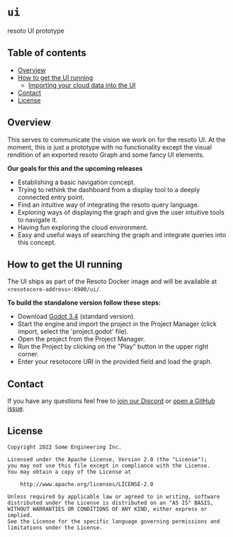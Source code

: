# `ui`
resoto UI prototype


## Table of contents

* [Overview](#overview)
* [How to get the UI running](#overview)
    * [Importing your cloud data into the UI](#importing-your-cloud-data-into-the-ui)
* [Contact](#contact)
* [License](#license)


## Overview
This serves to communicate the vision we work on for the resoto UI.
At the moment, this is just a prototype with no functionality except the visual rendition of an exported resoto Graph and some fancy UI elements.

**Our goals for this and the upcoming releases**
 - Establishing a basic navigation concept.
 - Trying to rethink the dashboard from a display tool to a deeply connected entry point.
 - Find an intuitive way of integrating the resoto query language.
 - Exploring ways of displaying the graph and give the user intuitive tools to navigate it.
 - Having fun exploring the cloud environment.
 - Easy and useful ways of searching the graph and integrate queries into this concept.


## How to get the UI running
The UI ships as part of the Resoto Docker image and will be available at `<resotocore-address>:8900/ui/`.

**To build the standalone version follow these steps:**
- Download [Godot 3.4](https://godotengine.org/download) (standard version).
- Start the engine and import the project in the Project Manager (click import, select the 'project.godot' file).
- Open the project from the Project Manager.
- Run the Project by clicking on the "Play" button in the upper right corner.
- Enter your resotocore URI in the provided field and load the graph.


## Contact
If you have any questions feel free to [join our Discord](https://discord.gg/someengineering) or [open a GitHub issue](https://github.com/someengineering/resoto/issues/new).


## License
```
Copyright 2022 Some Engineering Inc.

Licensed under the Apache License, Version 2.0 (the "License");
you may not use this file except in compliance with the License.
You may obtain a copy of the License at

    http://www.apache.org/licenses/LICENSE-2.0

Unless required by applicable law or agreed to in writing, software
distributed under the License is distributed on an "AS IS" BASIS,
WITHOUT WARRANTIES OR CONDITIONS OF ANY KIND, either express or implied.
See the License for the specific language governing permissions and
limitations under the License.
```
